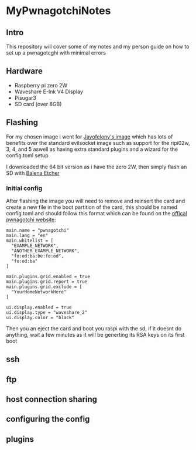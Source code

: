 # MyPwnagotchiNotes

## Intro
This repository will cover some of my notes and my person guide on how to set up a pwnagotcghi with minimal errors


## Hardware

* Raspberry pi zero 2W
* Waveshare E-Ink V4 Display
* Pisugar3
* SD card (over 8GB)

## Flashing
For my chosen image i went for [Jayofelony's image](https://github.com/jayofelony/pwnagotchi/tree/v2.8.9) which has lots of benefits over the standard evilsocket image such as support for the ripi02w, 3, 4, and 5 aswell as having extra standard plugins and a wizard for the config.toml setup

I downloaded the 64 bit version as i have the zero 2W, then simply flash an SD with [Balena Etcher](https://etcher.balena.io/)

### Initial config
After flashing the image you will need to remove and reinsert the card and create a new file in the boot partition of the card, this should be named config.toml and should follow this format which can be found on the [offical pwnagotchi website](pwnagotchi.ai):
```
main.name = "pwnagotchi"
main.lang = "en"
main.whitelist = [
  "EXAMPLE_NETWORK",
  "ANOTHER_EXAMPLE_NETWORK",
  "fo:od:ba:be:fo:od",
  "fo:od:ba"
]

main.plugins.grid.enabled = true
main.plugins.grid.report = true
main.plugins.grid.exclude = [
  "YourHomeNetworkHere"
]

ui.display.enabled = true
ui.display.type = "waveshare_2"
ui.display.color = "black"
```
Then you an eject the card and boot you raspi with the sd, if it doesnt do anything, wait a few minutes as it will be generting its RSA keys on its first boot

## ssh

## ftp

## host connection sharing

## configuring the config

## plugins


